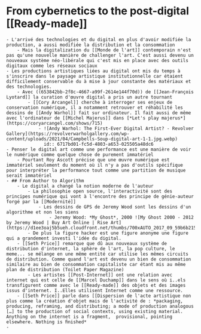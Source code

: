 # From cybernetics to the post-digital [[Ready-made]]
	- L'arrivé des technologies et du digital en plus d'avoir modifiée la production, a aussi modifiée la distribution et la consommation
		- Mais la digitalization du [[Monde de l'art]] contemporain n'est pas qu'une nouvelle manière de challenger l'art. C'est aussi devenu un nouveaux système néo-libérale qui c'est mis en place avec des outils digitaux comme les réseaux sociaux
	- Les productions artistiques liées au digital ont mis du temps à s'inscrire dans le paysage artistique institutionnelle car étaient difficilement conservable du à mise à jour constante des matériaux et des technologies.
		- Avec ((653842bb-2f8c-4667-a99f-2614e144f70d)) de [[Jean-François Lyotard]] la curation d'œuvre digital a pris un autre tournant
			- [[Cory Arcangel]] cherche à interroger ses enjeux de conservation numérique, il a notamment retrouver et réhabilité les dessins de [[Andy Warhol]] fait sur ordinateur. Il fait aussi de même avec l'ordinateur de [[Michel Majerus]] dans [*Let's play majerus*](https://coryarcangel.com/shows/715)
				- ![Andy Warhol: The First-Ever Digital Artist? - Revolver Gallery](https://revolverwarholgallery.com/wp-content/uploads/2021/04/Campbells-Soup-digital-art-1-1.jpg.webp)
				  id:: 6717bd01-fc5d-4803-a653-025505a48dc6
	- Penser le digital art comme une performance est une manière de voir le numérique comme quelque chose de purement immatériel
		- Pourtant Roy Ascott précise que une œuvre numérique est immatériel seulement du moment où il n'y a pas d'outils spécifique pour interpréter la performance tout comme une partition de musique serait immatériel
	- ## From Author to Algorithm
		- Le digital a changé la notion moderne de l'auteur
			- La philosophie open source, l'interactivité sont des principes numérique qui vont à l'encontre des principe de génie-auteur forgé par la [[Modernité]]
				- Les dessins de GPS de Jeremy Wood sont les dessins d'un algorithme et non les siens
					- Jeremy Wood: *My Ghost*, 2000 ![My Ghost 2000 - 2012 by Jeremy Wood | Buy Art Online | Rise Art](https://d1ee3oaj5b5ueh.cloudfront.net/thumbs/700xAUTO_2017_09_59b6b2150d017.jpeg)
			- De plus la figure hacker est une figure anonyme une figure qui a grandement investi l'idée du digital.
		- [[Seth Price]] remarque que dû aux nouveaux système de distribution d'internet, la sphère de l'art, la pop culture, le meme... se mélange en une même entité car utilise les mêmes circuits de distribution. Comme quand l'art est devenu un bien de consommation similaire au bien de consommation capitaliste car étant mis au même plan de distribution (Toilet Paper Magazine)
			- Les artistes [[Post-Internet]] ont une relation avec internet qui est celle de [[Marcel Duchamp]] dans le sens où i..els transfigurent comme avec le [[Ready-made]] des objets et des images issus d'internet. I..Elles utilisent Internet comme une ressource.
		- [[Seth Price]] parle dans [[Dispersion de l'acte artistique non plus comme la création d'objet mais de l'activité de : *packaging, producing, reframing, and distributing; a mode of production analogous […] to the production of social contexts, using existing material. Anything on the internet is a fragment,  provisional, pointing elsewhere. Nothing is ﬁnished*
	-